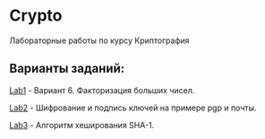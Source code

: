 # Crypto
Лабораторные работы по курсу Криптография

## Варианты заданий:
[Lab1](Lab1) - Вариант 6. Факторизация больших чисел.

[Lab2](Lab2) - Шифрование и подпись ключей на примере pgp и почты.

[Lab3](Lab3) - Алгоритм хеширования SHA-1.
